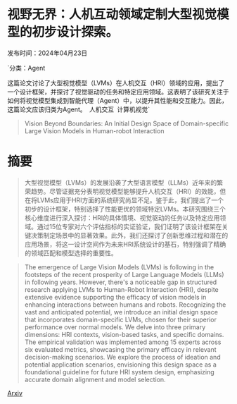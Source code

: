 # 视野无界：人机互动领域定制大型视觉模型的初步设计探索。

发布时间：2024年04月23日

`分类：Agent

这篇论文讨论了大型视觉模型（LVMs）在人机交互（HRI）领域的应用，提出了一个设计框架，并探讨了视觉驱动的任务和特定应用领域。这表明了该研究关注于如何将视觉模型集成到智能代理（Agent）中，以提升其性能和交互能力。因此，这篇论文应该归类为Agent。` `人机交互` `计算机视觉`

> Vision Beyond Boundaries: An Initial Design Space of Domain-specific Large Vision Models in Human-robot Interaction

# 摘要

> 大型视觉模型（LVMs）的发展沿袭了大型语言模型（LLMs）近年来的繁荣趋势。尽管证据充分表明视觉模型能够提升人机交互（HRI）的效能，但在将LVMs应用于HRI方面的系统研究尚显不足。鉴于此，我们提出了一个初步的设计框架，特别选择了性能更优的领域特定LVMs。本研究围绕三个核心维度进行深入探讨：HRI的具体情境、视觉驱动的任务以及特定应用领域。通过15位专家对六个评估指标的实证验证，我们证明了该设计框架在关键决策制定场景中的显著效果。此外，我们还探讨了创新思维过程和潜在的应用场景，将这一设计空间作为未来HRI系统设计的基石，特别强调了精确的领域匹配和模型选择的重要性。

> The emergence of Large Vision Models (LVMs) is following in the footsteps of the recent prosperity of Large Language Models (LLMs) in following years. However, there's a noticeable gap in structured research applying LVMs to Human-Robot Interaction (HRI), despite extensive evidence supporting the efficacy of vision models in enhancing interactions between humans and robots. Recognizing the vast and anticipated potential, we introduce an initial design space that incorporates domain-specific LVMs, chosen for their superior performance over normal models. We delve into three primary dimensions: HRI contexts, vision-based tasks, and specific domains. The empirical validation was implemented among 15 experts across six evaluated metrics, showcasing the primary efficacy in relevant decision-making scenarios. We explore the process of ideation and potential application scenarios, envisioning this design space as a foundational guideline for future HRI system design, emphasizing accurate domain alignment and model selection.

[Arxiv](https://arxiv.org/abs/2404.14965)